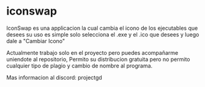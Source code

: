 # iconswap
IconSwap es una applicacion la cual cambia el icono de los ejecutables que desees
su uso es simple solo selecciona el .exe y el .ico que desees y luego dale a "Cambiar Icono"

Actualmente trabajo solo en el proyecto pero puedes acompañarme uniendote al repositorio,
Permito su distribucion gratuita pero no permito cualquier tipo de plagio y cambio de nombre al programa.


Mas informacion al discord:
projectgd
